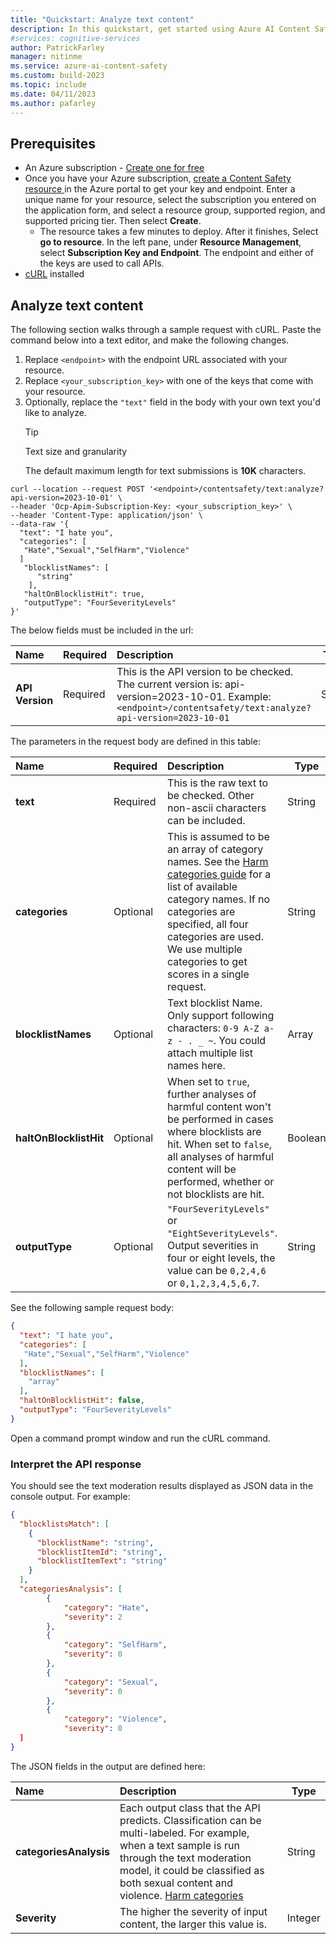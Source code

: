 ```yaml
---
title: "Quickstart: Analyze text content"
description: In this quickstart, get started using Azure AI Content Safety to analyze text content for objectionable material.
#services: cognitive-services
author: PatrickFarley
manager: nitinme
ms.service: azure-ai-content-safety
ms.custom: build-2023
ms.topic: include
ms.date: 04/11/2023
ms.author: pafarley
---
```


## Prerequisites

* An Azure subscription - [Create one for free](https://azure.microsoft.com/free/cognitive-services/) 
* Once you have your Azure subscription, <a href="https://aka.ms/acs-create"  title="Create a Content Safety resource"  target="_blank">create a Content Safety resource </a> in the Azure portal to get your key and endpoint. Enter a unique name for your resource, select the subscription you entered on the application form, and select a resource group, supported region, and supported pricing tier. Then select **Create**.
  * The resource takes a few minutes to deploy. After it finishes, Select **go to resource**. In the left pane, under **Resource Management**, select **Subscription Key and Endpoint**. The endpoint and either of the keys are used to call APIs.
* [cURL](https://curl.haxx.se/) installed

## Analyze text content

The following section walks through a sample request with cURL. Paste the command below into a text editor, and make the following changes.

1. Replace `<endpoint>` with the endpoint URL associated with your resource.
1. Replace `<your_subscription_key>` with one of the keys that come with your resource.
1. Optionally, replace the `"text"` field in the body with your own text you'd like to analyze.
    > [!TIP]
    > Text size and granularity
    >
    > The default maximum length for text submissions is **10K** characters. 

```shell
curl --location --request POST '<endpoint>/contentsafety/text:analyze?api-version=2023-10-01' \
--header 'Ocp-Apim-Subscription-Key: <your_subscription_key>' \
--header 'Content-Type: application/json' \
--data-raw '{
  "text": "I hate you",
  "categories": [
   "Hate","Sexual","SelfHarm","Violence"
  ]
   "blocklistNames": [
      "string"
    ],
   "haltOnBlocklistHit": true,
   "outputType": "FourSeverityLevels"
}'
```

The below fields must be included in the url:

| Name      |Required  |  Description | Type   |
| :------- |-------- |:--------------- | ------ |
| **API Version** |Required |This is the API version to be checked. The current version is: api-version=2023-10-01. Example: `<endpoint>/contentsafety/text:analyze?api-version=2023-10-01` | String |

The parameters in the request body are defined in this table:

| Name        | Required     | Description  | Type    |
| :---------- | ----------- | :------------ | ------- |
| **text**    | Required | This is the raw text to be checked. Other non-ascii characters can be included. | String  |
| **categories** | Optional | This is assumed to be an array of category names. See the [Harm categories guide](../../concepts/harm-categories.md) for a list of available category names. If no categories are specified, all four categories are used. We use multiple categories to get scores in a single request. | String  |
| **blocklistNames**    | Optional | Text blocklist Name. Only support following characters:  `0-9 A-Z a-z - . _ ~`. You could attach multiple list names here. | Array   |
| **haltOnBlocklistHit** | Optional | When set to `true`, further analyses of harmful content won't be performed in cases where blocklists are hit. When set to `false`, all analyses of harmful content will be performed, whether or not blocklists are hit. | Boolean|
| **outputType** | Optional | `"FourSeverityLevels"` or `"EightSeverityLevels"`. Output severities in four or eight levels, the value can be `0,2,4,6` or `0,1,2,3,4,5,6,7`. | String|

See the following sample request body:

```json
{
  "text": "I hate you",
  "categories": [
   "Hate","Sexual","SelfHarm","Violence"
  ],
  "blocklistNames": [
    "array"
  ],
  "haltOnBlocklistHit": false,
  "outputType": "FourSeverityLevels"
}
```

Open a command prompt window and run the cURL command.


### Interpret the API response

You should see the text moderation results displayed as JSON data in the console output. For example:

```json
{
  "blocklistsMatch": [
    {
      "blocklistName": "string",
      "blocklistItemId": "string",
      "blocklistItemText": "string"
    }
  ],
  "categoriesAnalysis": [
        {
            "category": "Hate",
            "severity": 2
        },
        {
            "category": "SelfHarm",
            "severity": 0
        },
        {
            "category": "Sexual",
            "severity": 0
        },
        {
            "category": "Violence",
            "severity": 0
  ]
}
```

The JSON fields in the output are defined here:

| Name     | Description   | Type   |
| :------------- | :--------------- | ------ |
| **categoriesAnalysis**   | Each output class that the API predicts. Classification can be multi-labeled. For example, when a text sample is run through the text moderation model, it could be classified as both sexual content and violence. [Harm categories](../../concepts/harm-categories.md)| String |
| **Severity** | The higher the severity of input content, the larger this value is. 	  | Integer |
